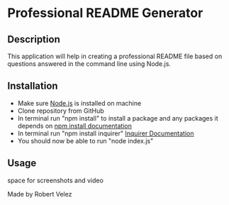 # Professional README Generator

## Description
This application will help in creating a professional README file based on questions answered in the command line using Node.js.

## Installation
- Make sure [Node.js](https://nodejs.org/en/download/) is  installed on machine
- Clone repository from GitHub
- In terminal run "npm install" to install a package and any packages it depends on [npm install documentation](https://docs.npmjs.com/cli/v6/commands/npm-install)
- In terminal run "npm install inquirer" [Inquirer Documentation](https://www.npmjs.com/package/inquirer?activeTab=readme#installation)
- You should now be able to run "node index.js"

## Usage
space for screenshots and video

Made by Robert Velez


